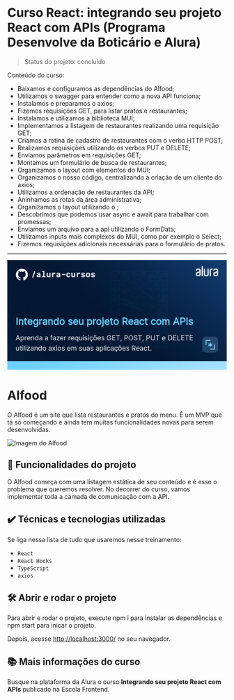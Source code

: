 # Curso React: integrando seu projeto React com APIs (Programa Desenvolve da Boticário e Alura)

> Status do projeto: concluído

Conteúdo do curso:

* Baixamos e configuramos as dependências do Alfood;
* Utilizamos o swagger para entender como a nova API funciona;
* Instalamos e preparamos o axios;
* Fizemos requisições GET, para listar pratos e restaurantes;
* Instalamos e utilizamos a biblioteca MUI;
* Implementamos a listagem de restaurantes realizando uma requisição GET;
* Criamos a rotina de cadastro de restaurantes com o verbo HTTP POST;
* Realizamos requisições utilizando os verbos PUT e DELETE;
* Enviamos parâmetros em requisições GET;
* Montamos um formulário de busca de restaurantes;
* Organizamos o layout com elementos do MUI;
* Organizamos o nosso código, centralizando a criação de um cliente do axios;
* Utilizamos a ordenação de restaurantes da API;
* Aninhamos as rotas da área administrativa;
* Organizamos o layout utilizando o <Outlet />;
* Descobrimos que podemos usar async e await para trabalhar com promessas;
* Enviamos um arquivo para a api utilizando o FormData;
* Utilizamos inputs mais complexos do MUI, como por exemplo o Select;
* Fizemos requisições adicionais necessárias para o formulário de pratos.

-----

![Integrando seu projeto React com APIs](thumbnail.png)

# Alfood

O Alfood é um site que lista restaurantes e pratos do menu. 
É um MVP que tá só começando e ainda tem muitas funcionalidades novas para serem desenvolvidas.

<img src="screencapture.png" alt="Imagem do Alfood" width="50%">


## 🔨 Funcionalidades do projeto

O Alfood começa com uma listagem estática de seu conteúdo e é esse o problema que queremos resolver.
No decorrer do curso, vamos implementar toda a camada de comunicação com a API.

## ✔️ Técnicas e tecnologias utilizadas

Se liga nessa lista de tudo que usaremos nesse treinamento:

- `React`
- `React Hooks`
- `TypeScript`
- `axios`

## 🛠️ Abrir e rodar o projeto

Para abrir e rodar o projeto, execute npm i para instalar as dependências e npm start para inicar o projeto.

Depois, acesse <a href="http://localhost:3000/">http://localhost:3000/</a> no seu navegador.

## 📚 Mais informações do curso

Busque na plataforma da Alura o curso **Integrando seu projeto React com APIs** publicado na Escola Frontend.